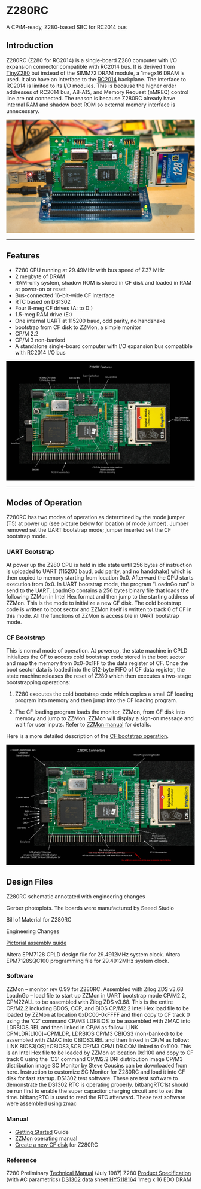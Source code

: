 # Z280RC
A CP/M-ready, Z280-based SBC for RC2014 bus
## Introduction

Z280RC (Z280 for RC2014) is a single-board Z280 computer with I/O expansion connector compatible with RC2014 bus. It is derived from [TinyZ280](https://www.retrobrewcomputers.org/doku.php?id=builderpages:plasmo:tinyz280:final_step) but instead of the SIMM72 DRAM module, a 1megx16 DRAM is used. It also have an interface to the [RC2014](https://rc2014.co.uk/) backplane. The interface to RC2014 is limited to its I/O modules. This is because the higher order addresses of RC2014 bus, A8-A15, and Memory Request (nMREQ) control line are not connected. The reason is because Z280RC already have internal RAM and shadow boot ROM so external memory interface is unnecessary.

![main_photo](z280RC_main_pic.jpeg)
***
## Features

* Z280 CPU running at 29.49MHz with bus speed of 7.37 MHz
* 2 megbyte of DRAM
* RAM-only system, shadow ROM is stored in CF disk and loaded in RAM at power-on or reset
* Bus-connected 16-bit-wide CF interface
* RTC based on DS1302
* Four 8-meg CF drives (A: to D:)
* 1.5-meg RAM drive (E:)
* One internal UART at 115200 baud, odd parity, no handshake
* bootstrap from CF disk to ZZMon, a simple monitor
* CP/M 2.2
* CP/M 3 non-banked
* A standalone single-board computer with I/O expansion bus compatible with RC2014 I/O bus

![feature_photo](z280RC_feature_pic.jpeg)
***

## Modes of Operation

Z280RC has two modes of operation as determined by the mode jumper (T5) at power up (see picture below for location of mode jumper). Jumper removed set the UART bootstrap mode; jumper inserted set the CF bootstrap mode.
### UART Bootstrap

At power up the Z280 CPU is held in idle state until 256 bytes of instruction is uploaded to UART (115200 baud, odd parity, and no handshake) which is then copied to memory starting from location 0x0. Afterward the CPU starts execution from 0x0. In UART bootstrap mode, the program “LoadnGo.run” is send to the UART. LoadnGo contains a 256 bytes binary file that loads the following ZZMon in Intel Hex format and then jump to the starting address of ZZMon. This is the mode to initialize a new CF disk. The cold bootstrap code is written to boot sector and ZZMon itself is written to track 0 of CF in this mode. All the functions of ZZMon is accessible in UART bootstrap mode.
### CF Bootstrap

This is normal mode of operation. At powerup, the state machine in CPLD initializes the CF to access cold bootstrap code stored in the boot sector and map the memory from 0x0-0x1FF to the data register of CF. Once the boot sector data is loaded into the 512-byte FIFO of CF data register, the state machine releases the reset of Z280 which then executes a two-stage bootstrapping operations:

1. Z280 executes the cold bootstrap code which copies a small CF loading program into memory and then jump into the CF loading program.

2. The CF loading program loads the monitor, ZZMon, from CF disk into memory and jump to ZZMon. ZZMon will display a sign-on message and wait for user inputs. Refer to [ZZMon manual](Manuals/ZZMon_manual.md) for details.

Here is a more detailed description of the [CF bootstrap operation](How%20Z280RC%20bootstraps%20from%20CF.md).

![Z280RC Connectors](z280RC_connector_pic.jpeg)
## Design Files

Z280RC schematic annotated with engineering changes

Gerber photoplots. The boards were manufactured by Seeed Studio

Bill of Material for Z280RC

Engineering Changes

[Pictorial assembly guide](Manuals/Z280RC%20assembly%20guide.md)

Altera EPM7128 CPLD design file for 29.4912MHz system clock. Altera EPM7128SQC100 programming file for 29.4912MHz system clock.

### Software

ZZMon – monitor rev 0.99 for Z280RC. Assembled with Zilog ZDS v3.68
LoadnGo – load file to start up ZZMon in UART bootstrap mode
CP/M2.2, CPM22ALL to be assembled with Zilog ZDS v3.68. This is the entire CP/M2.2 including BDOS, CCP, and BIOS
CP/M2.2 Intel Hex load file to be loaded by ZZMon at location 0xDC00-0xFFFF and then copy to CF track 0 using the 'C2' command
CP/M3 LDRBIOS to be assembled with ZMAC into LDRBIOS.REL and then linked in CP/M as follow: LINK CPMLDR[L100]=CPMLDR, LDRBIOS
CP/M3 CBIOS3 (non-banked) to be assembled with ZMAC into CBIOS3.REL and then linked in CP/M as follow: LINK BIOS3[OS]=CBIOS3,SCB
CP/M3 CPMLDR.COM linked to 0x1100. This is an Intel Hex file to be loaded by ZZMon at location 0x1100 and copy to CF track 0 using the 'C3' command
CP/M2.2 DRI distribution image
CP/M3 distribution image
SC Monitor by Steve Cousins can be downloaded from here. Instruction to customize SC Monitor for Z280RC and load it into CF disk for fast startup.
DS1302 test software. These are test software to demonstrate the DS1302 RTC is operating properly. bitbangRTC1st should be run first to enable the super capacitor charging circuit and to set the time. bitbangRTC is used to read the RTC afterward. These test software were assembled using zmac

### Manual

* [Getting Started](Manuals/GettingStartedGuide.md) Guide
* [ZZMon](Manuals/ZZMon_manual.md) operating manual
* [Create a new CF disk](Manuals/Creating_new_CF_for_Z280RC.md) for Z280RC

### Reference

Z280 Preliminary [Technical Manual](References/Z280_MPU_(noocr_bw_400).pdf) (July 1987)
Z280 [Product Specification](References/z280mpu_specification.pdf) (with AC parametrics)
[DS1302](References/DS1302.pdf) data sheet
[HY5118164](References/HY5118164C.pdf) 1meg x 16 EDO DRAM


